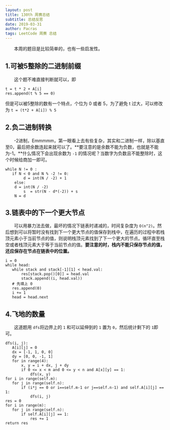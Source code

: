 ```yaml
---
layout: post
title: 130th 周赛总结
subtitle: 总结反思
date: 2019-03-31
author: Pacras
tags: LeetCode 周赛 总结
---
```


&nbsp; &nbsp; &nbsp; &nbsp;本周的题目是比较简单的，也有一些启发性。
## 1.可被5整除的二进制前缀
&nbsp; &nbsp; &nbsp; &nbsp;这个题不难直接判断就可以，即

	t = t * 2 + A[i]
	res.append(t % 5 == 0)

但是可以被5整除的数有一个特点，个位为 0 或者 5，为了避免 t 过大，可以修改为 `t = (t*2 + A[i]) % 5`

## 2.负二进制转换
&nbsp; &nbsp; &nbsp; &nbsp;-2进制，Emmmmm，第一眼看上去有些复杂，其实和二进制一样，除以基直至0，最后把余数连起来就可以了。**要注意的是余数不能为负数，也就是不能为-1。**什么情况下会出现余数为 `-1` 的情况呢？当数字为负数且不能整除时，这个时候给商加一即可。

	while N != 0 :
	   if N < 0 and N % -2 != 0:
	        d = int(N / -2) + 1
	    else:
		d = int(N / -2)
	        s  = str(N - d*(-2)) + s
	    N = d

## 3.链表中的下一个更大节点
&nbsp; &nbsp; &nbsp; &nbsp;可以用暴力法去做，最坏的情况下链表时递减的，时间复杂度为 `O(n^2)`。然后想到可以将暂时没有找到下一个更大节点的值保存到栈中，在遍历的过程中若栈顶元素小于当前节点的值，则说明栈顶元素找到了下一个更大的节点。循环直至栈空或者栈顶元素大于等于当前节点的值。**要注意的时，栈内不能只保存节点的值，还应保存在节点在链表中的位置。**

	i = 0
	while head:
	   while stack and stack[-1][1] < head.val:
	       res[stack.pop()[0]] = head.val
	       stack.append((i, head.val))
	   # 先填上 0 
	   res.append(0)
	   i += 1
	   head = head.next

## 4.飞地的数量
&nbsp; &nbsp; &nbsp; &nbsp;这道题用 `dfs`将边界上的 `1` 和可以延伸到的 `1` 置为 `0`，然后统计剩下的 `1`即可。

	dfs(i, j):
	   A[i][j] = 0
	   dx = [-1, 1, 0, 0]
	   dy = [0, 0, -1, 1]
	   for in range(4):
	       x, y = i + dx, j + dy
	       if 0 <= x < m and 0 <= y < n and A[x][y] == 1:
	           dfs(x, y)
	for i in range(self.m):
	   for j in range(self.n):
	       if (i*j == 0 or i==self.m-1 or j==self.n-1) and self.A[i][j] == 1:
	           dfs(i, j)
	res = 0
	for i in range(m):
	   for j in range(self.n):
	       if self.A[i][j] == 1:
	           res += 1
	return res
